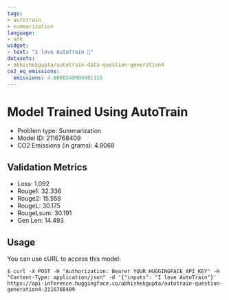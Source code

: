 ```yaml
---
tags:
- autotrain
- summarization
language:
- unk
widget:
- text: "I love AutoTrain 🤗"
datasets:
- abhishekgupta/autotrain-data-question-generation4
co2_eq_emissions:
  emissions: 4.8068340904981115
---
```


# Model Trained Using AutoTrain

- Problem type: Summarization
- Model ID: 2116768409
- CO2 Emissions (in grams): 4.8068

## Validation Metrics

- Loss: 1.092
- Rouge1: 32.336
- Rouge2: 15.558
- RougeL: 30.175
- RougeLsum: 30.191
- Gen Len: 14.493

## Usage

You can use cURL to access this model:

```
$ curl -X POST -H "Authorization: Bearer YOUR_HUGGINGFACE_API_KEY" -H "Content-Type: application/json" -d '{"inputs": "I love AutoTrain"}' https://api-inference.huggingface.co/abhishekgupta/autotrain-question-generation4-2116768409
```